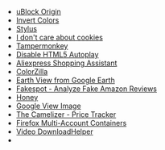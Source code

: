 * [uBlock Origin](https://addons.mozilla.org/en-US/firefox/addon/ublock-origin/)
* [Invert Colors](https://addons.mozilla.org/en-US/firefox/addon/invert-colors/)
* [Stylus](https://addons.mozilla.org/en-US/firefox/addon/styl-us/)
* [I don't care about cookies](https://addons.mozilla.org/en-US/firefox/addon/i-dont-care-about-cookies/)
* [Tampermonkey](https://addons.mozilla.org/en-US/firefox/addon/tampermonkey/)
* [Disable HTML5 Autoplay]()
* [Aliexpress Shopping Assistant](https://addons.mozilla.org/en-US/firefox/addon/chnprice-search-for-aliexpress/)
* [ColorZilla](https://addons.mozilla.org/en-US/firefox/addon/colorzilla/)
* [Earth View from Google Earth](https://addons.mozilla.org/en-US/firefox/addon/earth-view-from-google/)
* [Fakespot - Analyze Fake Amazon Reviews ](https://addons.mozilla.org/en-US/firefox/addon/fakespot-fake-amazon-reviews/)
* [Honey](https://addons.mozilla.org/en-US/firefox/addon/honey/)
* [Google View Image](https://addons.mozilla.org/en-US/firefox/addon/view-image/)
* [The Camelizer - Price Tracker](https://addons.mozilla.org/en-US/firefox/addon/the-camelizer-price-history-ch/)
* [Firefox Multi-Account Containers](https://addons.mozilla.org/en-US/firefox/addon/multi-account-containers/)
* [Video DownloadHelper](https://addons.mozilla.org/en-US/firefox/addon/video-downloadhelper/)
* []()

